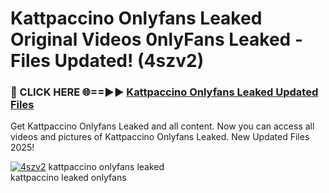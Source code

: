 # Kattpaccino Onlyfans Leaked Original Videos 0nlyFans Leaked - Files Updated! (4szv2)

<h3>🔴 CLICK HERE 🌐==►► <a href="https://tinyurl.com/2r6w6z4p" rel="nofollow">Kattpaccino Onlyfans Leaked Updated Files</a></h3>

Get Kattpaccino Onlyfans Leaked and all content. Now you can access all videos and pictures of Kattpaccino Onlyfans Leaked. New Updated Files 2025!

[![4szv2](https://i.imgur.com/CCmkfDU.gif)](https://tinyurl.com/2r6w6z4p)
kattpaccino onlyfans leaked<br>
kattpaccino leaked onlyfans